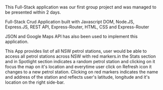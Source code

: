 This Full-Stack application was our first group project and was managed to be presented within 2 days.

Full-Stack Crud Application built with Javascript DOM, Node.JS, Express.JS, REST API, Express-Router, HTML, CSS and Express-Router

JSON and Google Maps API has also been used to implement this application.

This App provides list of all NSW petrol stations, user would be able to access all petrol stations across NSW with red markers.in the Stats section and in Spotlight section indicates a random petrol station and clicking on it focus the map on it's location and everytime user click on Refresh icon it changes to a new petrol station.
Clicking on red markers indicates the name and address of the station and reflects user's latitude, longitude and it's location on the right side-bar.
